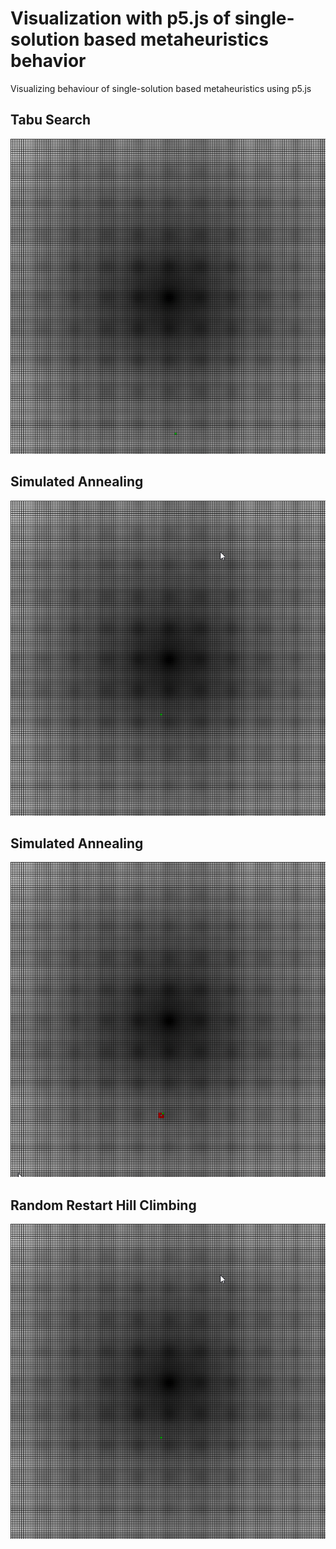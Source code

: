 # Visualization with p5.js of single-solution based metaheuristics behavior
 Visualizing behaviour of single-solution based metaheuristics using p5.js

 ## Tabu Search
 ![](gif/ts.gif)
 
 ## Simulated Annealing
 ![](gif/sa.gif)

 ## Simulated Annealing
 ![](gif/ils.gif)
 
 ## Random Restart Hill Climbing
 ![](gif/sa.gif)
